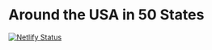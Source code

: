 # Around the USA in 50 States

[![Netlify Status](https://api.netlify.com/api/v1/badges/29514b82-5ddc-46c2-9c73-06a33107b20d/deploy-status)](https://app.netlify.com/sites/aroundtheusinfiftystates/deploys)
